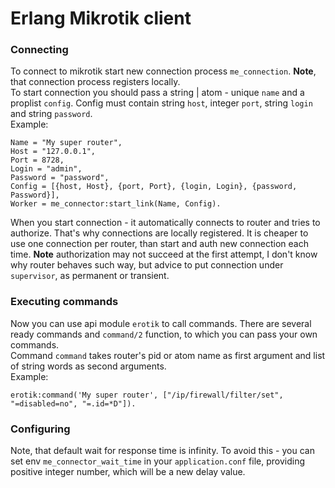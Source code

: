 Erlang Mikrotik client
======================
### Connecting
To connect to mikrotik start new connection process `me_connection`. __Note__, that connection process registers locally.   
To start connection you should pass a string | atom - unique `name` and a proplist `config`. 
Config must contain string `host`, integer `port`, string `login` and string `password`.  
Example:

    Name = "My super router",
    Host = "127.0.0.1",
    Port = 8728,
    Login = "admin",
    Password = "password",
    Config = [{host, Host}, {port, Port}, {login, Login}, {password, Password}],
    Worker = me_connector:start_link(Name, Config).
When you start connection - it automatically connects to router and tries to authorize. That's why connections are locally registered. 
It is cheaper to use one connection per router, than start and auth new connection each time. __Note__ authorization may not succeed 
at the first attempt, I don't know why router behaves such way, but advice to put connection under `supervisor`, as permanent or transient.  

### Executing commands
Now you can use api module `erotik` to call commands. There are several ready commands and `command/2` function, to which 
you can pass your own commands.  
Command `command` takes router's pid or atom name as first argument and list of string words as second arguments.  
Example:

    erotik:command('My super router', ["/ip/firewall/filter/set", "=disabled=no", "=.id=*D"]).
    
### Configuring
Note, that default wait for response time is infinity. To avoid this - you can set env `me_connector_wait_time` in your `application.conf` file,
providing positive integer number, which will be a new delay value.